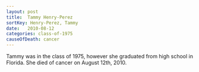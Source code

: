 ```yaml
---
layout: post
title:  Tammy Henry-Perez
sortKey: Henry-Perez, Tammy
date:   2010-08-12
categories: class-of-1975
causeOfDeath: cancer
---
```

Tammy was in the class of 1975, however she graduated from high school in Florida. She died of cancer on August 12th, 2010.

